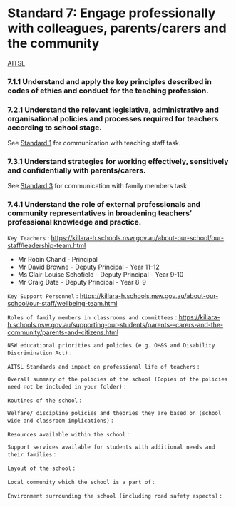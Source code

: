 # Standard 7: Engage professionally with colleagues, parents/carers and the community
[AITSL](https://www.aitsl.edu.au/standards#engage-professionally-with-colleagues-parents-carers-and-the-community)

### 7.1.1 Understand and apply the key principles described in codes of ethics and conduct for the teaching profession.
### 7.2.1 Understand the relevant legislative, administrative and organisational policies and processes required for teachers according to school stage.
See [Standard 1](./Standard1.md) for communication with teaching staff task.

### 7.3.1 Understand strategies for working effectively, sensitively and confidentially with parents/carers.
See [Standard 3](./Standard3.md) for communication with family members task

### 7.4.1 Understand the role of external professionals and community representatives in broadening teachers’ professional knowledge and practice.

`Key Teachers`
: https://killara-h.schools.nsw.gov.au/about-our-school/our-staff/leadership-team.html<br>
  - Mr Robin Chand - Principal<br>
  - Mr David Browne - Deputy Principal - Year 11-12<br>
  - Ms Clair-Louise Schofield - Deputy Principal - Year 9-10<br>
  - Mr Craig Date - Deputy Principal - Year 8-9

`Key Support Personnel`
: https://killara-h.schools.nsw.gov.au/about-our-school/our-staff/wellbeing-team.html

`Roles of family members in classrooms and committees`
: https://killara-h.schools.nsw.gov.au/supporting-our-students/parents--carers-and-the-community/parents-and-citizens.html

`NSW educational priorities and policies (e.g. OH&S and Disability Discrimination Act)`
: 

`AITSL Standards and impact on professional life of teachers`
: 

`Overall summary of the policies of the school (Copies of the policies need not be included in your folder)`
:

`Routines of the school`
: 

`Welfare/ discipline policies and theories they are based on (school wide and classroom implications)`
: 

`Resources available within the school`
: 

`Support services available for students with additional needs and their families`
: 

`Layout of the school`
: 

`Local community which the school is a part of`
:

`Environment surrounding the school (including road safety aspects)`
: